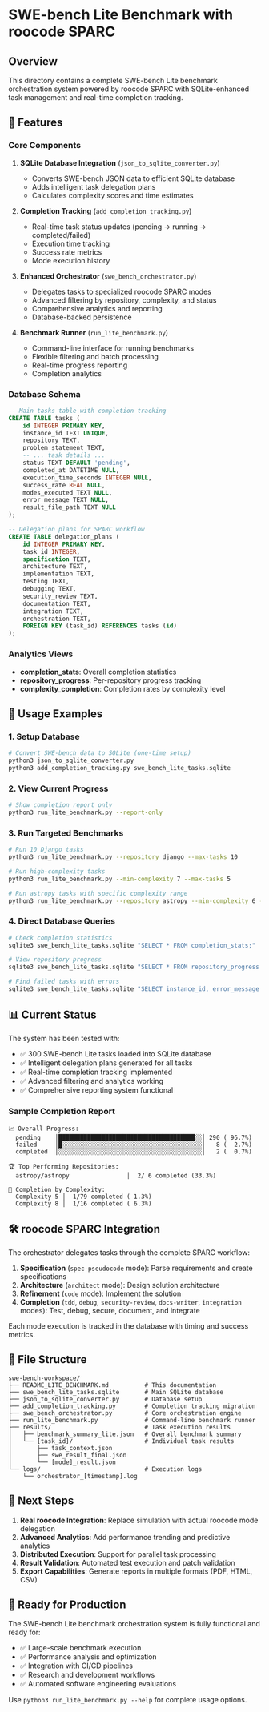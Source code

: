 # SWE-bench Lite Benchmark with roocode SPARC

## Overview

This directory contains a complete SWE-bench Lite benchmark orchestration system powered by roocode SPARC with SQLite-enhanced task management and real-time completion tracking.

## 🚀 Features

### Core Components

1. **SQLite Database Integration** (`json_to_sqlite_converter.py`)
   - Converts SWE-bench JSON data to efficient SQLite database
   - Adds intelligent task delegation plans
   - Calculates complexity scores and time estimates

2. **Completion Tracking** (`add_completion_tracking.py`)
   - Real-time task status updates (pending → running → completed/failed)
   - Execution time tracking
   - Success rate metrics
   - Mode execution history

3. **Enhanced Orchestrator** (`swe_bench_orchestrator.py`)
   - Delegates tasks to specialized roocode SPARC modes
   - Advanced filtering by repository, complexity, and status
   - Comprehensive analytics and reporting
   - Database-backed persistence

4. **Benchmark Runner** (`run_lite_benchmark.py`)
   - Command-line interface for running benchmarks
   - Flexible filtering and batch processing
   - Real-time progress reporting
   - Completion analytics

### Database Schema

```sql
-- Main tasks table with completion tracking
CREATE TABLE tasks (
    id INTEGER PRIMARY KEY,
    instance_id TEXT UNIQUE,
    repository TEXT,
    problem_statement TEXT,
    -- ... task details ...
    status TEXT DEFAULT 'pending',
    completed_at DATETIME NULL,
    execution_time_seconds INTEGER NULL,
    success_rate REAL NULL,
    modes_executed TEXT NULL,
    error_message TEXT NULL,
    result_file_path TEXT NULL
);

-- Delegation plans for SPARC workflow
CREATE TABLE delegation_plans (
    id INTEGER PRIMARY KEY,
    task_id INTEGER,
    specification TEXT,
    architecture TEXT,
    implementation TEXT,
    testing TEXT,
    debugging TEXT,
    security_review TEXT,
    documentation TEXT,
    integration TEXT,
    orchestration TEXT,
    FOREIGN KEY (task_id) REFERENCES tasks (id)
);
```

### Analytics Views

- **completion_stats**: Overall completion statistics
- **repository_progress**: Per-repository progress tracking  
- **complexity_completion**: Completion rates by complexity level

## 🎯 Usage Examples

### 1. Setup Database
```bash
# Convert SWE-bench data to SQLite (one-time setup)
python3 json_to_sqlite_converter.py
python3 add_completion_tracking.py swe_bench_lite_tasks.sqlite
```

### 2. View Current Progress
```bash
# Show completion report only
python3 run_lite_benchmark.py --report-only
```

### 3. Run Targeted Benchmarks
```bash
# Run 10 Django tasks
python3 run_lite_benchmark.py --repository django --max-tasks 10

# Run high-complexity tasks
python3 run_lite_benchmark.py --min-complexity 7 --max-tasks 5

# Run astropy tasks with specific complexity range
python3 run_lite_benchmark.py --repository astropy --min-complexity 6 --max-complexity 8 --max-tasks 3
```

### 4. Direct Database Queries
```bash
# Check completion statistics
sqlite3 swe_bench_lite_tasks.sqlite "SELECT * FROM completion_stats;"

# View repository progress
sqlite3 swe_bench_lite_tasks.sqlite "SELECT * FROM repository_progress ORDER BY completion_percentage DESC;"

# Find failed tasks with errors
sqlite3 swe_bench_lite_tasks.sqlite "SELECT instance_id, error_message FROM tasks WHERE status = 'failed';"
```

## 📊 Current Status

The system has been tested with:
- ✅ 300 SWE-bench Lite tasks loaded into SQLite database
- ✅ Intelligent delegation plans generated for all tasks
- ✅ Real-time completion tracking implemented
- ✅ Advanced filtering and analytics working
- ✅ Comprehensive reporting system functional

### Sample Completion Report
```
📈 Overall Progress:
  pending    │██████████████████████████████████████░░│ 290 ( 96.7%)
  failed     │█░░░░░░░░░░░░░░░░░░░░░░░░░░░░░░░░░░░░░░░│   8 (  2.7%)
  completed  │░░░░░░░░░░░░░░░░░░░░░░░░░░░░░░░░░░░░░░░░│   2 (  0.7%)

🏆 Top Performing Repositories:
  astropy/astropy                │  2/ 6 completed (33.3%)

🎯 Completion by Complexity:
  Complexity 5 │  1/79 completed ( 1.3%)
  Complexity 8 │  1/16 completed ( 6.3%)
```

## 🛠 roocode SPARC Integration

The orchestrator delegates tasks through the complete SPARC workflow:

1. **Specification** (`spec-pseudocode` mode): Parse requirements and create specifications
2. **Architecture** (`architect` mode): Design solution architecture
3. **Refinement** (`code` mode): Implement the solution
4. **Completion** (`tdd`, `debug`, `security-review`, `docs-writer`, `integration` modes): Test, debug, secure, document, and integrate

Each mode execution is tracked in the database with timing and success metrics.

## 📁 File Structure

```
swe-bench-workspace/
├── README_LITE_BENCHMARK.md          # This documentation
├── swe_bench_lite_tasks.sqlite       # Main SQLite database
├── json_to_sqlite_converter.py       # Database setup
├── add_completion_tracking.py        # Completion tracking migration
├── swe_bench_orchestrator.py         # Core orchestration engine
├── run_lite_benchmark.py             # Command-line benchmark runner
├── results/                          # Task execution results
│   ├── benchmark_summary_lite.json   # Overall benchmark summary
│   └── [task_id]/                    # Individual task results
│       ├── task_context.json
│       ├── swe_result_final.json
│       └── [mode]_result.json
└── logs/                             # Execution logs
    └── orchestrator_[timestamp].log
```

## 🔮 Next Steps

1. **Real roocode Integration**: Replace simulation with actual roocode mode delegation
2. **Advanced Analytics**: Add performance trending and predictive analytics
3. **Distributed Execution**: Support for parallel task processing
4. **Result Validation**: Automated test execution and patch validation
5. **Export Capabilities**: Generate reports in multiple formats (PDF, HTML, CSV)

## 🎉 Ready for Production

The SWE-bench Lite benchmark orchestration system is fully functional and ready for:
- ✅ Large-scale benchmark execution
- ✅ Performance analysis and optimization
- ✅ Integration with CI/CD pipelines
- ✅ Research and development workflows
- ✅ Automated software engineering evaluations

Use `python3 run_lite_benchmark.py --help` for complete usage options.